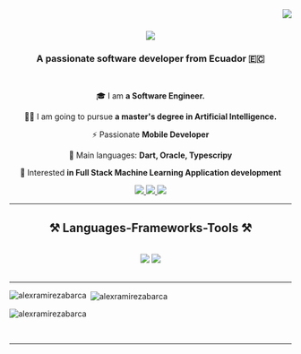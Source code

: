<img align="right" src="https://visitor-badge.laobi.icu/badge?page_id=alexramirezabarca.alexramirezabarca" />

<h1 align="center">
    <img src="https://readme-typing-svg.herokuapp.com/?font=Righteous&size=35&center=true&vCenter=true&width=500&height=70&duration=4000&lines=Hi+There!+👋;+I'm+Alex+Ramirez!;" />
</h1>

<h3 align="center">A passionate software developer from Ecuador 🇪🇨</h3>

<br/>

<div align="center">
  
🎓 I am **a Software Engineer.**


👨‍💻 I am going to pursue **a master's degree in Artificial Intelligence.** 


⚡ Passionate **Mobile Developer**


🌟 Main languages: **Dart, Oracle, Typescripy**


🚩 Interested **in Full Stack Machine Learning Application development**



 </div>

 <div align="center"> 
  <a href="mailto:alexraab08@gmail.com">
    <img src="https://img.shields.io/badge/Gmail-333333?style=for-the-badge&logo=gmail&logoColor=red" />
  </a>
  <a href="www.linkedin.com/in/alex-ramirez-abarca-b2a8771b6" target="_blank">
    <img src="https://img.shields.io/badge/LinkedIn-0077B5?style=for-the-badge&logo=linkedin&logoColor=white" target="_blank" />
  </a>
   <a href="https://twitter.com/FtAlex_" target="_blank">
    <img src="https://img.shields.io/badge/Twitter-X-1DA1F2?style=for-the-badge&logo=twitter&logoColor=white" target="_blank" />
  </a>
</div>

<hr/>

<h2 align="center">⚒️ Languages-Frameworks-Tools ⚒️</h2>
<br/>
<div align="center">
    <img src="https://skillicons.dev/icons?i=flutter,bootstrap,html,css,vscode,github,figma,git,angular" />
    <img src="https://skillicons.dev/icons?i=php,nodejs,javascript,typescript,firebase,c,java,mysql,dart,python" /><br>
</div>

<br/>
<hr/>

<p><img align="left" src="https://github-readme-stats.vercel.app/api/top-langs?username=alexramirezabarca&show_icons=true&locale=en&layout=compact" alt="alexramirezabarca" /></p>

<p>&nbsp;<img align="center" src="https://github-readme-stats.vercel.app/api?username=alexramirezabarca&show_icons=true&locale=en" alt="alexramirezabarca" /></p>

<p><img align="center" src="https://github-readme-streak-stats.herokuapp.com/?user=alexramirezabarca&" alt="alexramirezabarca" /></p>

<br/>
<hr/>



